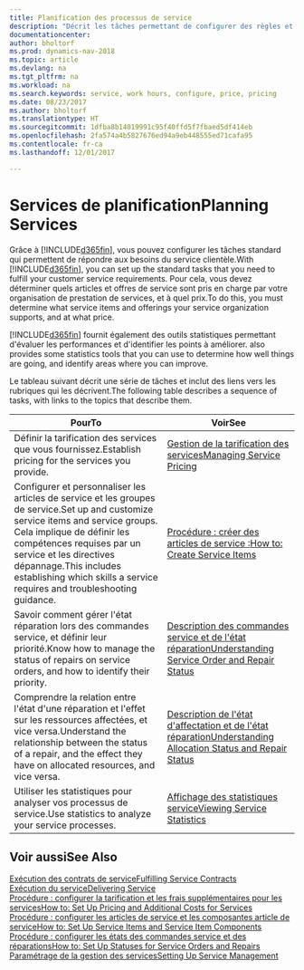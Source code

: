 ```yaml
---
title: Planification des processus de service
description: "Décrit les tâches permettant de configurer des règles et des valeurs pour définir vos stratégies de services et vos processus de vente."
documentationcenter: 
author: bholtorf
ms.prod: dynamics-nav-2018
ms.topic: article
ms.devlang: na
ms.tgt_pltfrm: na
ms.workload: na
ms.search.keywords: service, work hours, configure, price, pricing
ms.date: 08/23/2017
ms.author: bholtorf
ms.translationtype: HT
ms.sourcegitcommit: 1dfba8b14019991c95f40ffd5f7fbaed5df414eb
ms.openlocfilehash: 2fa574a4b5827676ed94a9eb448555ed71cafa95
ms.contentlocale: fr-ca
ms.lasthandoff: 12/01/2017

---
```

# <a name="planning-services"></a><span data-ttu-id="16938-103">Services de planification</span><span class="sxs-lookup"><span data-stu-id="16938-103">Planning Services</span></span>
<span data-ttu-id="16938-104">Grâce à [!INCLUDE[d365fin](includes/d365fin_md.md)], vous pouvez configurer les tâches standard qui permettent de répondre aux besoins du service clientèle.</span><span class="sxs-lookup"><span data-stu-id="16938-104">With [!INCLUDE[d365fin](includes/d365fin_md.md)], you can set up the standard tasks that you need to fulfill your customer service requirements.</span></span> <span data-ttu-id="16938-105">Pour cela, vous devez déterminer quels articles et offres de service sont pris en charge par votre organisation de prestation de services, et à quel prix.</span><span class="sxs-lookup"><span data-stu-id="16938-105">To do this, you must determine what service items and offerings your service organization supports, and at what price.</span></span>   

[!INCLUDE[d365fin](includes/d365fin_md.md)]<span data-ttu-id="16938-106"> fournit également des outils statistiques permettant d'évaluer les performances et d'identifier les points à améliorer.</span><span class="sxs-lookup"><span data-stu-id="16938-106"> also provides some statistics tools that you can use to determine how well things are going, and identify areas where you can improve.</span></span>
  
<span data-ttu-id="16938-107">Le tableau suivant décrit une série de tâches et inclut des liens vers les rubriques qui les décrivent.</span><span class="sxs-lookup"><span data-stu-id="16938-107">The following table describes a sequence of tasks, with links to the topics that describe them.</span></span>   
  
|<span data-ttu-id="16938-108">**Pour**</span><span class="sxs-lookup"><span data-stu-id="16938-108">**To**</span></span>|<span data-ttu-id="16938-109">**Voir**</span><span class="sxs-lookup"><span data-stu-id="16938-109">**See**</span></span>|  
|------------|-------------|  
|<span data-ttu-id="16938-110">Définir la tarification des services que vous fournissez.</span><span class="sxs-lookup"><span data-stu-id="16938-110">Establish pricing for the services you provide.</span></span>|[<span data-ttu-id="16938-111">Gestion de la tarification des services</span><span class="sxs-lookup"><span data-stu-id="16938-111">Managing Service Pricing</span></span>](service-service-price-management.md)|
|<span data-ttu-id="16938-112">Configurer et personnaliser les articles de service et les groupes de service.</span><span class="sxs-lookup"><span data-stu-id="16938-112">Set up and customize service items and service groups.</span></span> <span data-ttu-id="16938-113">Cela implique de définir les compétences requises par un service et les directives dépannage.</span><span class="sxs-lookup"><span data-stu-id="16938-113">This includes establishing which skills a service requires and troubleshooting guidance.</span></span>| [<span data-ttu-id="16938-114">Procédure : créer des articles de service :</span><span class="sxs-lookup"><span data-stu-id="16938-114">How to: Create Service Items</span></span>](service-how-to-create-service-items.md)|  
|<span data-ttu-id="16938-115">Savoir comment gérer l'état réparation lors des commandes service, et définir leur priorité.</span><span class="sxs-lookup"><span data-stu-id="16938-115">Know how to manage the status of repairs on service orders, and how to identify their priority.</span></span>|[<span data-ttu-id="16938-116">Description des commandes service et de l'état réparation</span><span class="sxs-lookup"><span data-stu-id="16938-116">Understanding Service Order and Repair Status</span></span>](service-service-order-status-and-repair-status.md)|  
|<span data-ttu-id="16938-117">Comprendre la relation entre l'état d'une réparation et l'effet sur les ressources affectées, et vice versa.</span><span class="sxs-lookup"><span data-stu-id="16938-117">Understand the relationship between the status of a repair, and the effect they have on allocated resources, and vice versa.</span></span>|[<span data-ttu-id="16938-118">Description de l'état d'affectation et de l'état réparation</span><span class="sxs-lookup"><span data-stu-id="16938-118">Understanding Allocation Status and Repair Status</span></span>](service-allocation-status-and-repair-status.md)|  
|<span data-ttu-id="16938-119">Utiliser les statistiques pour analyser vos processus de service.</span><span class="sxs-lookup"><span data-stu-id="16938-119">Use statistics to analyze your service processes.</span></span> | [<span data-ttu-id="16938-120">Affichage des statistiques service</span><span class="sxs-lookup"><span data-stu-id="16938-120">Viewing Service Statistics</span></span>](service-service-statistics.md) |

## <a name="see-also"></a><span data-ttu-id="16938-121">Voir aussi</span><span class="sxs-lookup"><span data-stu-id="16938-121">See Also</span></span>
[<span data-ttu-id="16938-122">Exécution des contrats de service</span><span class="sxs-lookup"><span data-stu-id="16938-122">Fulfilling Service Contracts</span></span>](service-fulfill-service-contracts.md)  
[<span data-ttu-id="16938-123">Exécution du service</span><span class="sxs-lookup"><span data-stu-id="16938-123">Delivering Service</span></span>](service-deliver-service.md)  
[<span data-ttu-id="16938-124">Procédure : configurer la tarification et les frais supplémentaires pour les services</span><span class="sxs-lookup"><span data-stu-id="16938-124">How to: Set Up Pricing and Additional Costs for Services</span></span>](service-how-setup-service-costs-pricing.md)  
[<span data-ttu-id="16938-125">Procédure : configurer les articles de service et les composantes article de service</span><span class="sxs-lookup"><span data-stu-id="16938-125">How to: Set Up Service Items and Service Item Components</span></span>](service-how-setup-service-items.md)  
[<span data-ttu-id="16938-126">Procédure : configurer les états des commandes service et des réparations</span><span class="sxs-lookup"><span data-stu-id="16938-126">How to: Set Up Statuses for Service Orders and Repairs</span></span>](service-order-repair-status.md)  
[<span data-ttu-id="16938-127">Paramétrage de la gestion des services</span><span class="sxs-lookup"><span data-stu-id="16938-127">Setting Up Service Management</span></span>](service-setup-service.md)  

